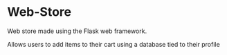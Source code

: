 # Web-Store

Web store made using the Flask web framework.

Allows users to add items to their cart using a database tied to their profile
